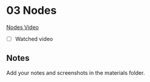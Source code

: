 # 03 Nodes

[Nodes Video](todo)

- [ ] Watched video

## Notes

Add your notes and screenshots in the materials folder.
